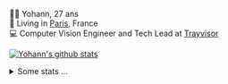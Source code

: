<p>
  👨🏻 <bold>Yohann</bold>, 27 ans<br/>
  💼 Living in <a href="https://www.google.com/maps?q=paris">Paris</a>, France<br/>
  💻 Computer Vision Engineer and Tech Lead at <a href="https://trayvisor.com/">Trayvisor</a><br/>
</p>

<a href="https://github.com/anuraghazra/github-readme-stats"><img align="center" src="https://github-readme-stats-go94hl40s-yohann84l.vercel.app//api?username=yohann84L&show_icons=true&include_all_commits=true" alt="Yohann's github stats" /> </a>


<details>
  <summary>Some stats ...</summary><br/>
  

<!--START_SECTION:waka-->
![Code Time](http://img.shields.io/badge/Code%20Time-534%20hrs%2048%20mins-blue)

![Profile Views](http://img.shields.io/badge/Profile%20Views-0-blue)

**🐱 My GitHub Data** 

> 📦 440.5 kB Used in GitHub's Storage 
 > 
> 🏆 286 Contributions in the Year 2023
 > 
> 🚫 Not Opted to Hire
 > 
> 📜 24 Public Repositories 
 > 
> 🔑 21 Private Repositories 
 > 
**I'm an Early 🐤** 

```text
🌞 Morning                8907 commits        ████████░░░░░░░░░░░░░░░░░   31.71 % 
🌆 Daytime                15747 commits       ██████████████░░░░░░░░░░░   56.07 % 
🌃 Evening                3280 commits        ███░░░░░░░░░░░░░░░░░░░░░░   11.68 % 
🌙 Night                  151 commits         ░░░░░░░░░░░░░░░░░░░░░░░░░   00.54 % 
```
📅 **I'm Most Productive on Wednesday** 

```text
Monday                   4961 commits        ████░░░░░░░░░░░░░░░░░░░░░   17.66 % 
Tuesday                  5099 commits        █████░░░░░░░░░░░░░░░░░░░░   18.16 % 
Wednesday                6443 commits        ██████░░░░░░░░░░░░░░░░░░░   22.94 % 
Thursday                 6311 commits        ██████░░░░░░░░░░░░░░░░░░░   22.47 % 
Friday                   4916 commits        ████░░░░░░░░░░░░░░░░░░░░░   17.50 % 
Saturday                 138 commits         ░░░░░░░░░░░░░░░░░░░░░░░░░   00.49 % 
Sunday                   217 commits         ░░░░░░░░░░░░░░░░░░░░░░░░░   00.77 % 
```


📊 **This Week I Spent My Time On** 

```text
🕑︎ Time Zone: Europe/Paris

💬 Programming Languages: 
Python                   5 hrs 50 mins       █████████░░░░░░░░░░░░░░░░   35.74 % 
Jupyter                  5 hrs 14 mins       ████████░░░░░░░░░░░░░░░░░   32.07 % 
YAML                     2 hrs 18 mins       ████░░░░░░░░░░░░░░░░░░░░░   14.07 % 
Text                     1 hr 29 mins        ██░░░░░░░░░░░░░░░░░░░░░░░   09.10 % 
Docker                   26 mins             █░░░░░░░░░░░░░░░░░░░░░░░░   02.68 % 

🔥 Editors: 
PyCharm                  12 hrs 25 mins      ███████████████████░░░░░░   75.89 % 
WebStorm                 1 hr 59 mins        ███░░░░░░░░░░░░░░░░░░░░░░   12.20 % 
VS Code                  1 hr 56 mins        ███░░░░░░░░░░░░░░░░░░░░░░   11.91 % 

💻 Operating System: 
Mac                      16 hrs 21 mins      █████████████████████████   100.00 % 
```

**I Mostly Code in Python** 

```text
Python                   20 repos            ██████████████░░░░░░░░░░░   54.05 % 
Java                     6 repos             ████░░░░░░░░░░░░░░░░░░░░░   16.22 % 
Jupyter Notebook         2 repos             █░░░░░░░░░░░░░░░░░░░░░░░░   05.41 % 
JavaScript               2 repos             █░░░░░░░░░░░░░░░░░░░░░░░░   05.41 % 
Shell                    1 repo              █░░░░░░░░░░░░░░░░░░░░░░░░   02.70 % 
```




 Last Updated on 13/04/2023 01:27:20 UTC
<!--END_SECTION:waka-->
